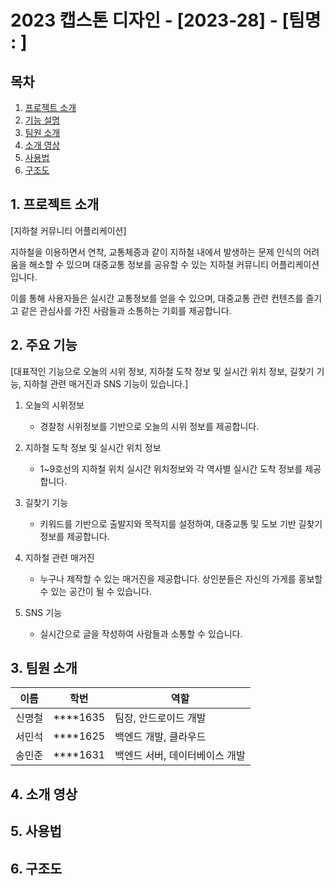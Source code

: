 # 2023 캡스톤 디자인 - [2023-28] - [팀명 : ]

## 목차

1. [프로젝트 소개](#1.-프로젝트-소개)
2. [기능 설명](#2.-주요-기능)
3. [팀원 소개](#3.-팀원-소개)
4. [소개 영상](#4.-소개-영상)
5. [사용법](#5.-사용법)
6. [구조도](#6.-구조도)

## 1. 프로젝트 소개
[지하철 커뮤니티 어플리케이션]

지하철을 이용하면서 연착, 교통체증과 같이 지하철 내에서 발생하는 문제 인식의 어려움을 해소할 수 있으며 대중교통 정보를 공유할 수 있는 지하철 커뮤니티 어플리케이션입니다.

이를 통해 사용자들은 실시간 교통정보를 얻을 수 있으며, 대중교통 관련 컨텐츠를 즐기고 같은 관심사를 가진 사람들과 소통하는 기회를 제공합니다.

## 2. 주요 기능
[대표적인 기능으로 오늘의 시위 정보, 지하철 도착 정보 및 실시간 위치 정보, 길찾기 기능, 지하철 관련 매거진과 SNS 기능이 있습니다.]

1. 오늘의 시위정보
    - 경찰청 시위정보를 기반으로 오늘의 시위 정보를 제공합니다.
    
2. 지하철 도착 정보 및 실시간 위치 정보
    - 1~9호선의 지하철 위치 실시간 위치정보와 각 역사별 실시간 도착 정보를 제공합니다.
    
3. 길찾기 기능
    - 키워드를 기반으로 출발지와 목적지를 설정하여, 대중교통 및 도보 기반 길찾기 정보를 제공합니다.
    
4. 지하철 관련 매거진 
    - 누구나 제작할 수 있는 매거진을 제공합니다. 상인분들은 자신의 가게를 홍보할 수 있는 공간이 될 수 있습니다.
    
5. SNS 기능
    - 실시간으로 글을 작성하여 사람들과 소통할 수 있습니다.
    

## 3. 팀원 소개
|이름|학번|역할|
|------|---|---|
|신명철|****1635|팀장, 안드로이드 개발|
|서민석|****1625|백엔드 개발, 클라우드 |
|송민준|****1631|백엔드 서버, 데이터베이스 개발|

## 4. 소개 영상

## 5. 사용법

## 6. 구조도
